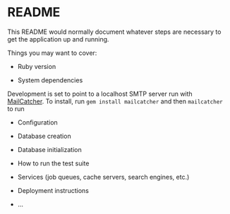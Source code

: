 # README

This README would normally document whatever steps are necessary to get the
application up and running.

Things you may want to cover:

* Ruby version

* System dependencies

Development is set to point to a localhost SMTP server run with [MailCatcher](http://mailcatcher.me).
To install, run `gem install mailcatcher` and then `mailcatcher` to run

* Configuration

* Database creation

* Database initialization

* How to run the test suite

* Services (job queues, cache servers, search engines, etc.)

* Deployment instructions

* ...
